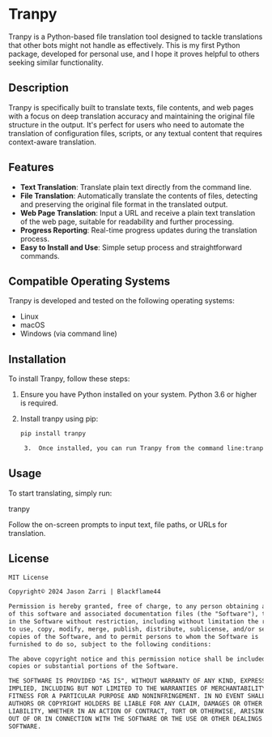 # Tranpy

Tranpy is a Python-based file translation tool designed to tackle translations that other bots might not handle as effectively. This is my first Python package, developed for personal use, and I hope it proves helpful to others seeking similar functionality.

## Description

Tranpy is specifically built to translate texts, file contents, and web pages with a focus on deep translation accuracy and maintaining the original file structure in the output. It's perfect for users who need to automate the translation of configuration files, scripts, or any textual content that requires context-aware translation.

## Features

- **Text Translation**: Translate plain text directly from the command line.
- **File Translation**: Automatically translate the contents of files, detecting and preserving the original file format in the translated output.
- **Web Page Translation**: Input a URL and receive a plain text translation of the web page, suitable for readability and further processing.
- **Progress Reporting**: Real-time progress updates during the translation process.
- **Easy to Install and Use**: Simple setup process and straightforward commands.

## Compatible Operating Systems

Tranpy is developed and tested on the following operating systems:
- Linux
- macOS
- Windows (via command line)

## Installation

To install Tranpy, follow these steps:

1. Ensure you have Python installed on your system. Python 3.6 or higher is required.
2. Install tranpy using pip:

   ```bash
   pip install tranpy

	3.	Once installed, you can run Tranpy from the command line:tranpy

## Usage

To start translating, simply run:

tranpy

Follow the on-screen prompts to input text, file paths, or URLs for translation.


## License

```markdown
MIT License

Copyright© 2024 Jason Zarri | Blackflame44

Permission is hereby granted, free of charge, to any person obtaining a copy
of this software and associated documentation files (the "Software"), to deal
in the Software without restriction, including without limitation the rights
to use, copy, modify, merge, publish, distribute, sublicense, and/or sell
copies of the Software, and to permit persons to whom the Software is
furnished to do so, subject to the following conditions:

The above copyright notice and this permission notice shall be included in all
copies or substantial portions of the Software.

THE SOFTWARE IS PROVIDED "AS IS", WITHOUT WARRANTY OF ANY KIND, EXPRESS OR
IMPLIED, INCLUDING BUT NOT LIMITED TO THE WARRANTIES OF MERCHANTABILITY,
FITNESS FOR A PARTICULAR PURPOSE AND NONINFRINGEMENT. IN NO EVENT SHALL THE
AUTHORS OR COPYRIGHT HOLDERS BE LIABLE FOR ANY CLAIM, DAMAGES OR OTHER
LIABILITY, WHETHER IN AN ACTION OF CONTRACT, TORT OR OTHERWISE, ARISING FROM,
OUT OF OR IN CONNECTION WITH THE SOFTWARE OR THE USE OR OTHER DEALINGS IN THE
SOFTWARE.